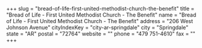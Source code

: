 +++
slug = "bread-of-life-first-united-methodist-church-the-benefit"
title = "Bread of Life - First United Methodist Church - The Benefit"
name = "Bread of Life - First United Methodist Church - The Benefit"
address = "206 West Johnson Avenue"
cityIndexKey = "city-ar-springdale"
city = "Springdale"
state = "AR"
postal = "72764"
website = ""
phone = "479 751-4610"
fax = ""
+++
